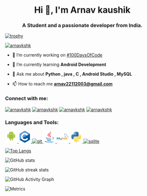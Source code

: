 <h1 align="center">Hi 👋, I'm Arnav kaushik</h1>
<h3 align="center">A Student and a passionate developer from India.</h3>


[![trophy](https://github-profile-trophy.vercel.app/?username=arnavkshk&theme=discord)](https://github.com/ryo-ma/github-profile-trophy)


<p align="left"> <a href="https://twitter.com/arnavkshk" target="blank"><img src="https://img.shields.io/twitter/follow/arnavkshk?logo=twitter&style=for-the-badge" alt="arnavkshk" /></a> </p>

- 🔭 I’m currently working on [#100DaysOfCode](https://github.com/Arnavkshk/-100DaysOf-Code-)

- 🌱 I’m currently learning **Android Development**

- 💬 Ask me about **Python , java , C , Android Studio , MySQL**

- 📫 How to reach me **arnav22112003@gmail.com**

<h3 align="left">Connect with me:</h3>
<p align="left">
<a href="https://twitter.com/arnavkshk" target="blank"><img align="center" src="https://raw.githubusercontent.com/rahuldkjain/github-profile-readme-generator/master/src/images/icons/Social/twitter.svg" alt="arnavkshk" height="30" width="40" /></a>
<a href="https://linkedin.com/in/arnavkshk" target="blank"><img align="center" src="https://raw.githubusercontent.com/rahuldkjain/github-profile-readme-generator/master/src/images/icons/Social/linked-in-alt.svg" alt="arnavkshk" height="30" width="40" /></a>
<a href="https://stackoverflow.com/users/arnavkshk" target="blank"><img align="center" src="https://raw.githubusercontent.com/rahuldkjain/github-profile-readme-generator/master/src/images/icons/Social/stack-overflow.svg" alt="arnavkshk" height="30" width="40" /></a>
<a href="https://instagram.com/arnavkshk" target="blank"><img align="center" src="https://raw.githubusercontent.com/rahuldkjain/github-profile-readme-generator/master/src/images/icons/Social/instagram.svg" alt="arnavkshk" height="30" width="40" /></a>
</p>

<h3 align="left">Languages and Tools:</h3>
<p align="left"> <a href="https://developer.android.com" target="_blank" rel="noreferrer"> <img src="https://raw.githubusercontent.com/devicons/devicon/master/icons/android/android-original-wordmark.svg" alt="android" width="40" height="40"/> </a> <a href="https://www.cprogramming.com/" target="_blank" rel="noreferrer"> <img src="https://raw.githubusercontent.com/devicons/devicon/master/icons/c/c-original.svg" alt="c" width="40" height="40"/> </a> <a href="https://git-scm.com/" target="_blank" rel="noreferrer"> <img src="https://www.vectorlogo.zone/logos/git-scm/git-scm-icon.svg" alt="git" width="40" height="40"/> </a> <a href="https://www.java.com" target="_blank" rel="noreferrer"> <img src="https://raw.githubusercontent.com/devicons/devicon/master/icons/java/java-original.svg" alt="java" width="40" height="40"/> </a> <a href="https://www.mysql.com/" target="_blank" rel="noreferrer"> <img src="https://raw.githubusercontent.com/devicons/devicon/master/icons/mysql/mysql-original-wordmark.svg" alt="mysql" width="40" height="40"/> </a> <a href="https://www.python.org" target="_blank" rel="noreferrer"> <img src="https://raw.githubusercontent.com/devicons/devicon/master/icons/python/python-original.svg" alt="python" width="40" height="40"/> </a> <a href="https://www.sqlite.org/" target="_blank" rel="noreferrer"> <img src="https://www.vectorlogo.zone/logos/sqlite/sqlite-icon.svg" alt="sqlite" width="40" height="40"/> </a> </p>

[![Top Langs](https://github-readme-stats.vercel.app/api/top-langs/?username=arnavkshk&theme=nord)](https://github.com/anuraghazra/github-readme-stats)

![GitHub stats](https://github-readme-stats.vercel.app/api?username=arnavkshk&show_icons=true&theme=nord)  

![GitHub streak stats](https://github-readme-streak-stats.herokuapp.com/?user=arnavkshk&theme=nord)  

![GitHub Activity Graph](https://activity-graph.herokuapp.com/graph?username=arnavkshk&theme=nord)

![Metrics](https://metrics.lecoq.io/arnavkshk?template=classic&config.timezone=Asia%2FCalcutta)



